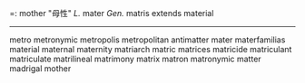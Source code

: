 =: mother "母性"
*L.* mater *Gen.* matris extends material

---
metro
metronymic
metropolis
metropolitan
antimatter
mater
materfamilias
material
maternal
maternity
matriarch
matric
matrices
matricide
matriculant
matriculate
matrilineal
matrimony
matrix
matron
matronymic
matter
madrigal
mother

